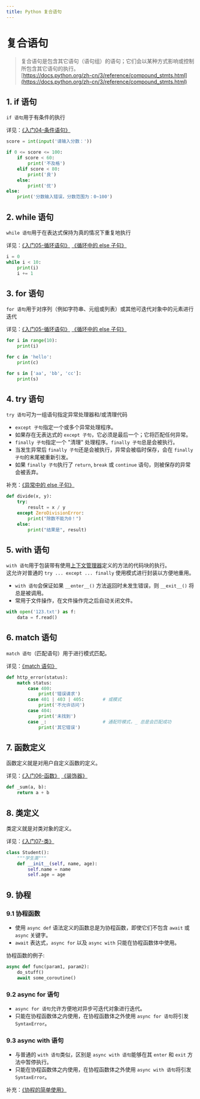 ```yaml
---
title: Python 复合语句
---
```


# 复合语句

> 复合语句是包含其它语句（语句组）的语句；它们会以某种方式影响或控制所包含其它语句的执行。   
> [https://docs.python.org/zh-cn/3/reference/compound_stmts.html](https://docs.python.org/zh-cn/3/reference/compound_stmts.html)


## 1. if 语句
`if 语句`用于有条件的执行

详见：[《入门04-条件语句》](/python/8369)

```python
score = int(input('请输入分数：'))

if 0 <= score <= 100:
    if score < 60:
        print('不及格')
    elif score < 80:
        print('良')
    else:
        print('优')
else:
    print('分数输入错误，分数范围为：0~100')
```

## 2. while 语句
`while 语句`用于在表达式保持为真的情况下重复地执行

详见：[《入门05-循环语句》](/python/0684) [《循环中的 else 子句》](/python/7118)

```python
i = 0
while i < 10:
    print(i)
    i += 1
```

## 3. for 语句
`for 语句`用于对序列（例如字符串、元组或列表）或其他可迭代对象中的元素进行迭代

详见：[《入门05-循环语句》](/python/0684) [《循环中的 else 子句》](/python/7118)

```python
for i in range(10):
    print(i)

for c in 'hello':
    print(c)

for s in ['aa', 'bb', 'cc']:
    print(s)
```

## 4. try 语句
`try 语句`可为一组语句指定异常处理器和/或清理代码

- `except 子句`指定一个或多个异常处理程序。
- 如果存在无表达式的 `except 子句`，它必须是最后一个；它将匹配任何异常。
- `finally 子句`指定一个 "清理" 处理程序。`finally 子句`总是会被执行。
- 当发生异常后 `finally 子句`还是会被执行，异常会被临时保存，会在 `finally 子句`的末尾被重新引发。
- 如果 `finally 子句`执行了 `return`, `break` 或 `continue` 语句，则被保存的异常会被丢弃。

补充：[《异常中的 else 子句》](/python/7118)

```python
def divide(x, y):
    try:
        result = x / y
    except ZeroDivisionError:
        print("除数不能为0！")
    else:
        print("结果是", result)
```

## 5. with 语句
`with 语句`用于包装带有使用[上下文管理器](https://docs.python.org/zh-cn/3/reference/datamodel.html#context-managers)定义的方法的代码块的执行。  
这允许对普通的 `try ... except ... finally` 使用模式进行封装以方便地重用。

- `with 语句`会保证如果 `__enter__()` 方法返回时未发生错误，则 `__exit__()` 将总是被调用。
- 常用于文件操作，在文件操作完之后自动关闭文件。

```python
with open('123.txt') as f:
    data = f.read()
```

## 6. match 语句
`match 语句`（匹配语句）用于进行模式匹配。

详见：[《match 语句》](/python/2440)

```python
def http_error(status):
    match status:
        case 400:
            print('错误请求')
        case 401 | 403 | 405:       # 或模式
            print('不允许访问')
        case 404:
            print('未找到')
        case _:                     # 通配符模式，_ 总是会匹配成功
            print('其它错误')
```

## 7. 函数定义
函数定义就是对用户自定义函数的定义。

详见：[《入门06-函数》](/python/0508) [《装饰器》](/code/4578)

```python
def _sum(a, b):
    return a + b
```

## 8. 类定义
类定义就是对类对象的定义。

详见：[《入门07-类》](/python/4807)

```python
class Student():
    """学生类"""
    def __init__(self, name, age):
        self.name = name
        self.age = age
```

## 9. 协程

### 9.1 协程函数
- 使用 `async def` 语法定义的函数总是为协程函数，即使它们不包含 `await` 或 `async` 关键字。
- `await` 表达式，`async for` 以及 `async with` 只能在协程函数体中使用。

协程函数的例子:
```python
async def func(param1, param2):
    do_stuff()
    await some_coroutine()
```

### 9.2 async for 语句
- `async for 语句`允许方便地对异步可迭代对象进行迭代。
- 只能在协程函数体之内使用，在协程函数体之外使用 `async for 语句`将引发 `SyntaxError`。

### 9.3 async with 语句
- 与普通的 `with 语句`类似，区别是 `async with 语句`能够在其 `enter` 和 `exit` 方法中暂停执行。
- 只能在协程函数体之内使用，在协程函数体之外使用 `async with 语句`将引发 `SyntaxError`。

补充：[《协程的简单使用》](/code/5134)
